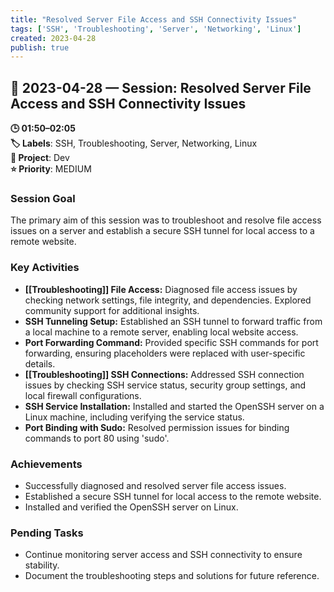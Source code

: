 ```yaml
---
title: "Resolved Server File Access and SSH Connectivity Issues"
tags: ['SSH', 'Troubleshooting', 'Server', 'Networking', 'Linux']
created: 2023-04-28
publish: true
---
```


## 📅 2023-04-28 — Session: Resolved Server File Access and SSH Connectivity Issues

**🕒 01:50–02:05**  
**🏷️ Labels**: SSH, Troubleshooting, Server, Networking, Linux  
**📂 Project**: Dev  
**⭐ Priority**: MEDIUM  


### Session Goal
The primary aim of this session was to troubleshoot and resolve file access issues on a server and establish a secure SSH tunnel for local access to a remote website.

### Key Activities
- **[[Troubleshooting]] File Access:** Diagnosed file access issues by checking network settings, file integrity, and dependencies. Explored community support for additional insights.
- **SSH Tunneling Setup:** Established an SSH tunnel to forward traffic from a local machine to a remote server, enabling local website access.
- **Port Forwarding Command:** Provided specific SSH commands for port forwarding, ensuring placeholders were replaced with user-specific details.
- **[[Troubleshooting]] SSH Connections:** Addressed SSH connection issues by checking SSH service status, security group settings, and local firewall configurations.
- **SSH Service Installation:** Installed and started the OpenSSH server on a Linux machine, including verifying the service status.
- **Port Binding with Sudo:** Resolved permission issues for binding commands to port 80 using 'sudo'.

### Achievements
- Successfully diagnosed and resolved server file access issues.
- Established a secure SSH tunnel for local access to the remote website.
- Installed and verified the OpenSSH server on Linux.

### Pending Tasks
- Continue monitoring server access and SSH connectivity to ensure stability.
- Document the troubleshooting steps and solutions for future reference.
